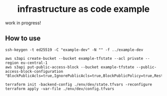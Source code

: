 <h1 align="center">infrastructure as code example</h1>

work in progress!

## How to use

```
ssh-keygen -t ed25519 -C "example-dev" -N "" -f ../example-dev
```

```
aws s3api create-bucket --bucket example-tfstate --acl private --region eu-central-1
aws s3api put-public-access-block --bucket example-tfstate --public-access-block-configuration "BlockPublicAcls=true,IgnorePublicAcls=true,BlockPublicPolicy=true,RestrictPublicBuckets=true"
```

```
terraform init -backend-config ./env/dev/state.tfvars -reconfigure
terraform apply -var-file ./env/dev/config.tfvars
```